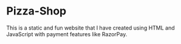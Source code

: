 # Pizza-Shop
This is a static and fun website that I have created using HTML and JavaScript with payment features like RazorPay.  
